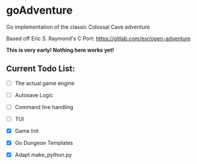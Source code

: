# goAdventure
Go implementation of the classic Colossal Cave adventure

Based off Eric S. Raymond's C Port: https://gitlab.com/esr/open-adventure

**This is very early! Nothing here works yet!**

## Current Todo List:

- [ ] The actual game engine
- [ ] Autosave Logic
- [ ] Command line handling
- [ ] TUI
- [x] Game Init
- [x] Go Dungeon Templates
- [x] Adapt make_python.py


